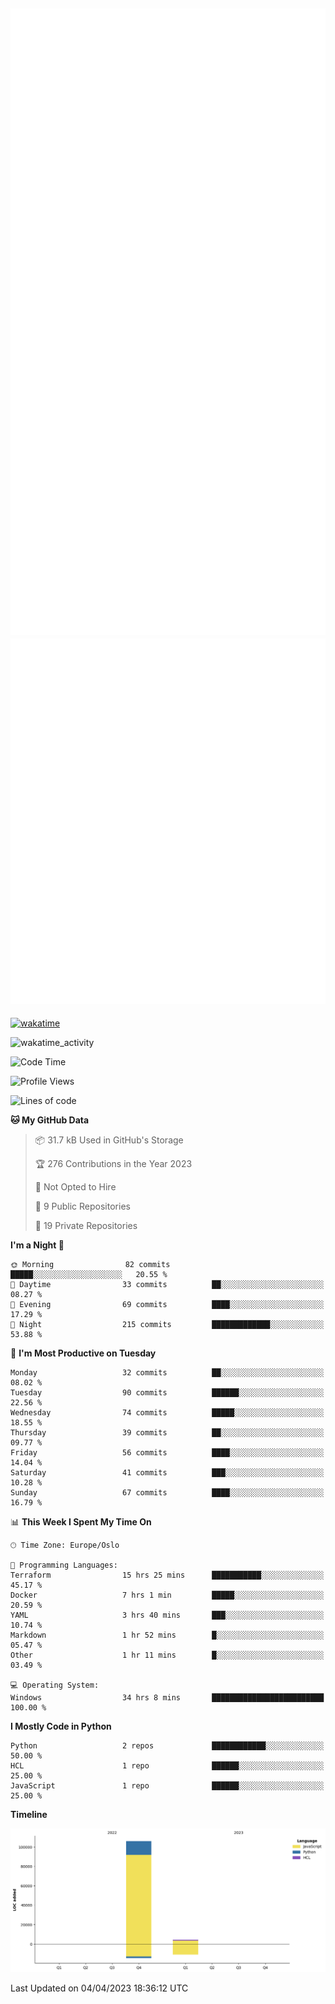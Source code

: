 ![Metrics](/metrics.svg)![Additional metrics](metrics.additional.svg)
----------------------------------------------------------------------------------------------------------------------------------------------------

[![wakatime](https://wakatime.com/badge/user/139c3dc8-b99d-475a-b6b4-e7663d03add8.svg)](https://wakatime.com/@139c3dc8-b99d-475a-b6b4-e7663d03add8)

![wakatime_activity](https://wakatime.com/share/@merca/d0fb6363-0f77-40ae-9525-9b9347ed2e36.svg)

<!--START_SECTION:waka-->
![Code Time](http://img.shields.io/badge/Code%20Time-6%2C448%20hrs%2052%20mins-blue)

![Profile Views](http://img.shields.io/badge/Profile%20Views-5-blue)

![Lines of code](https://img.shields.io/badge/From%20Hello%20World%20I%27ve%20Written-110.4%20thousand%20lines%20of%20code-blue)

**🐱 My GitHub Data** 

> 📦 31.7 kB Used in GitHub's Storage 
 > 
> 🏆 276 Contributions in the Year 2023
 > 
> 🚫 Not Opted to Hire
 > 
> 📜 9 Public Repositories 
 > 
> 🔑 19 Private Repositories 
 > 
**I'm a Night 🦉** 

```text
🌞 Morning                82 commits          █████░░░░░░░░░░░░░░░░░░░░   20.55 % 
🌆 Daytime                33 commits          ██░░░░░░░░░░░░░░░░░░░░░░░   08.27 % 
🌃 Evening                69 commits          ████░░░░░░░░░░░░░░░░░░░░░   17.29 % 
🌙 Night                  215 commits         █████████████░░░░░░░░░░░░   53.88 % 
```
📅 **I'm Most Productive on Tuesday** 

```text
Monday                   32 commits          ██░░░░░░░░░░░░░░░░░░░░░░░   08.02 % 
Tuesday                  90 commits          ██████░░░░░░░░░░░░░░░░░░░   22.56 % 
Wednesday                74 commits          █████░░░░░░░░░░░░░░░░░░░░   18.55 % 
Thursday                 39 commits          ██░░░░░░░░░░░░░░░░░░░░░░░   09.77 % 
Friday                   56 commits          ████░░░░░░░░░░░░░░░░░░░░░   14.04 % 
Saturday                 41 commits          ███░░░░░░░░░░░░░░░░░░░░░░   10.28 % 
Sunday                   67 commits          ████░░░░░░░░░░░░░░░░░░░░░   16.79 % 
```


📊 **This Week I Spent My Time On** 

```text
🕑︎ Time Zone: Europe/Oslo

💬 Programming Languages: 
Terraform                15 hrs 25 mins      ███████████░░░░░░░░░░░░░░   45.17 % 
Docker                   7 hrs 1 min         █████░░░░░░░░░░░░░░░░░░░░   20.59 % 
YAML                     3 hrs 40 mins       ███░░░░░░░░░░░░░░░░░░░░░░   10.74 % 
Markdown                 1 hr 52 mins        █░░░░░░░░░░░░░░░░░░░░░░░░   05.47 % 
Other                    1 hr 11 mins        █░░░░░░░░░░░░░░░░░░░░░░░░   03.49 % 

💻 Operating System: 
Windows                  34 hrs 8 mins       █████████████████████████   100.00 % 
```

**I Mostly Code in Python** 

```text
Python                   2 repos             ████████████░░░░░░░░░░░░░   50.00 % 
HCL                      1 repo              ██████░░░░░░░░░░░░░░░░░░░   25.00 % 
JavaScript               1 repo              ██████░░░░░░░░░░░░░░░░░░░   25.00 % 
```



**Timeline**

![Lines of Code chart](https://raw.githubusercontent.com/merca/merca/current/assets/bar_graph.png)


 Last Updated on 04/04/2023 18:36:12 UTC
<!--END_SECTION:waka-->
